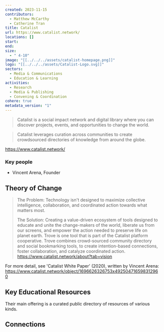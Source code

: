 ```yaml
---
created: 2023-11-15
contributors:
  - Matthew McCarthy
  - Catherine Tran
title: Catalist
url: https://www.catalist.network/
locations: []
start: 
end: 
size:
  - " 4-10"
image: "[[../../../assets/catalist-homepage.png]]"
logo: "[[../../../assets/Catalist-Logo.svg]]"
sectors:
  - Media & Communications
  - Education & Learning
activities:
  - Research
  - Media & Publishing
  - Convening & Coordination
cohere: true
metadata_version: "1"
---
```

 >Catalist is a social impact network and digital library where you can discover projects, events, and opportunities to change the world.
 
 >Catalist leverages curation across communities to create crowdsourced directories of knowledge from around the globe.
 
 https://www.catalist.network/
 
### Key people 

- Vincent Arena, Founder

## Theory of Change 

>The Problem: Technology isn't designed to maximize collective intelligence, collaboration, and coordinated action towards what matters most.  
>
>The Solution: Creating a value-driven ecosystem of tools designed to educate and unite the change-makers of the world, liberate us from our screens, and empower the action needed to preserve life on planet earth. Trove is one tool that is part of the Catalist platform cooperative. Trove combines crowd-sourced community directory and social bookmarking tools, to create intention-based connections, foster collaboration, and catalyze coordinated action.
https://www.catalist.network/about?tab=vision

For more detail, see 'Catalist White Paper' (2020), written by Vincent Arena: https://www.catalist.network/object/1696626326753x492504716598312960

## Key Educational Resources 

Their main offering is a curated public directory of resources of various kinds.

## Connections 

